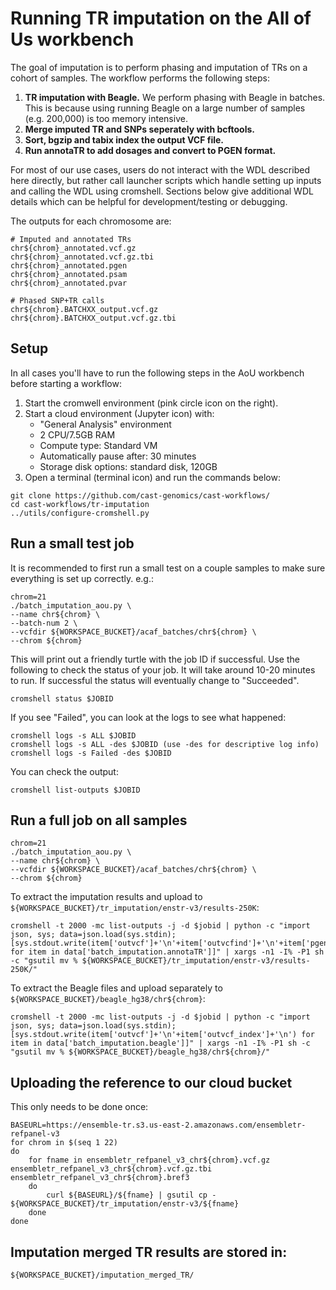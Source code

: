 # Running TR imputation on the All of Us workbench

The goal of imputation is to perform phasing and imputation of TRs on a cohort of samples. The workflow performs the following steps:

1. **TR imputation with Beagle.** We perform phasing with Beagle in batches. This is because using running Beagle on a large number of samples (e.g. 200,000) is too memory intensive.
2. **Merge imputed TR and SNPs seperately with bcftools.** 
3. **Sort, bgzip and tabix index the output VCF file.**
4. **Run annotaTR to add dosages and convert to PGEN format.**

For most of our use cases, users do not interact with the WDL described here directly, but rather call launcher scripts which handle setting up inputs and calling the WDL using cromshell. Sections below give additional WDL details which can be helpful for development/testing or debugging.

The outputs for each chromosome are:
```
# Imputed and annotated TRs
chr${chrom}_annotated.vcf.gz
chr${chrom}_annotated.vcf.gz.tbi
chr${chrom}_annotated.pgen
chr${chrom}_annotated.psam
chr${chrom}_annotated.pvar

# Phased SNP+TR calls
chr${chrom}.BATCHXX_output.vcf.gz
chr${chrom}.BATCHXX_output.vcf.gz.tbi
```

## Setup
In all cases you'll have to run the following steps in the AoU workbench before starting a workflow:

1. Start the cromwell environment (pink circle icon on the right).
2. Start a cloud environment (Jupyter icon) with:
    * "General Analysis" environment
    * 2 CPU/7.5GB RAM
    * Compute type: Standard VM
    * Automatically pause after: 30 minutes
    * Storage disk options: standard disk, 120GB
3. Open a terminal (terminal icon) and run the commands below:

```
git clone https://github.com/cast-genomics/cast-workflows/
cd cast-workflows/tr-imputation
../utils/configure-cromshell.py
```

## Run a small test job

It is recommended to first run a small test on a couple samples to make sure everything is set up correctly. e.g.:

```
chrom=21
./batch_imputation_aou.py \
--name chr${chrom} \
--batch-num 2 \
--vcfdir ${WORKSPACE_BUCKET}/acaf_batches/chr${chrom} \
--chrom ${chrom}

```

This will print out a friendly turtle with the job ID if successful. Use the following to check the status of your job. It will take around 10-20 minutes to run. If successful the status will eventually change to "Succeeded".

```
cromshell status $JOBID
```

If you see "Failed", you can look at the logs to see what happened:

```
cromshell logs -s ALL $JOBID
cromshell logs -s ALL -des $JOBID (use -des for descriptive log info)
cromshell logs -s Failed -des $JOBID
```

You can check the output:
```
cromshell list-outputs $JOBID
```

## Run a full job on all samples

```
chrom=21
./batch_imputation_aou.py \
--name chr${chrom} \
--vcfdir ${WORKSPACE_BUCKET}/acaf_batches/chr${chrom} \
--chrom ${chrom}
```

To extract the imputation results and upload to `${WORKSPACE_BUCKET}/tr_imputation/enstr-v3/results-250K`:

```
cromshell -t 2000 -mc list-outputs -j -d $jobid | python -c "import json, sys; data=json.load(sys.stdin); [sys.stdout.write(item['outvcf']+'\n'+item['outvcfind']+'\n'+item['pgen']+'\n'+item['psam']+'\n'+item['pvar']+'\n') for item in data['batch_imputation.annotaTR']]" | xargs -n1 -I% -P1 sh -c "gsutil mv % ${WORKSPACE_BUCKET}/tr_imputation/enstr-v3/results-250K/"
```

To extract the Beagle files and upload separately to `${WORKSPACE_BUCKET}/beagle_hg38/chr${chrom}`:

```
cromshell -t 2000 -mc list-outputs -j -d $jobid | python -c "import json, sys; data=json.load(sys.stdin); [sys.stdout.write(item['outvcf']+'\n'+item['outvcf_index']+'\n') for item in data['batch_imputation.beagle']]" | xargs -n1 -I% -P1 sh -c "gsutil mv % ${WORKSPACE_BUCKET}/beagle_hg38/chr${chrom}/"
```

## Uploading the reference to our cloud bucket

This only needs to be done once:

```
BASEURL=https://ensemble-tr.s3.us-east-2.amazonaws.com/ensembletr-refpanel-v3
for chrom in $(seq 1 22)
do
    for fname in ensembletr_refpanel_v3_chr${chrom}.vcf.gz ensembletr_refpanel_v3_chr${chrom}.vcf.gz.tbi ensembletr_refpanel_v3_chr${chrom}.bref3
    do
        curl ${BASEURL}/${fname} | gsutil cp - ${WORKSPACE_BUCKET}/tr_imputation/enstr-v3/${fname}
    done
done
```

## Imputation merged TR results are stored in:

```
${WORKSPACE_BUCKET}/imputation_merged_TR/
```
